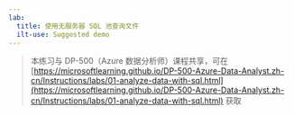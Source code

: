 ```yaml
---
lab:
  title: 使用无服务器 SQL 池查询文件
  ilt-use: Suggested demo
---
```


> 本练习与 DP-500（Azure 数据分析师）课程共享，可在 [https://microsoftlearning.github.io/DP-500-Azure-Data-Analyst.zh-cn/Instructions/labs/01-analyze-data-with-sql.html](https://microsoftlearning.github.io/DP-500-Azure-Data-Analyst.zh-cn/Instructions/labs/01-analyze-data-with-sql.html) 获取
